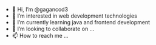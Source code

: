 - 👋 Hi, I’m @gagancod3
- 👀 I’m interested in web development technologies 
- 🌱 I’m currently learning java and frontend development
- 💞️ I’m looking to collaborate on ...
- 📫 How to reach me ...

<!---
gagancod3/gagancod3 is a ✨ special ✨ repository because its `README.md` (this file) appears on your GitHub profile.
You can click the Preview link to take a look at your changes.
--->
